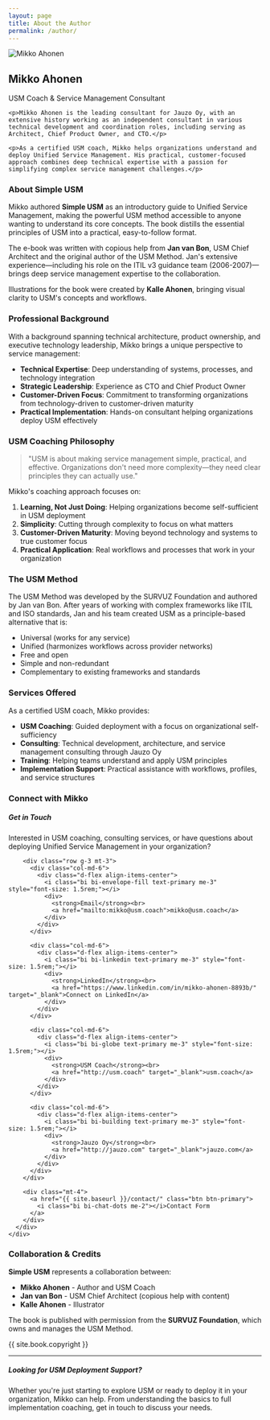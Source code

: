 ```yaml
---
layout: page
title: About the Author
permalink: /author/
---
```


<div class="row mb-5">
  <div class="col-md-4 mb-4 text-center">
    <img src="{{ site.baseurl }}/assets/images/author.jpg" alt="Mikko Ahonen" class="img-fluid author-photo rounded shadow">
  </div>
  <div class="col-md-8">
    <h2 class="mb-3">Mikko Ahonen</h2>
    <p class="lead">USM Coach & Service Management Consultant</p>

    <p>Mikko Ahonen is the leading consultant for Jauzo Oy, with an extensive history working as an independent consultant in various technical development and coordination roles, including serving as Architect, Chief Product Owner, and CTO.</p>

    <p>As a certified USM coach, Mikko helps organizations understand and deploy Unified Service Management. His practical, customer-focused approach combines deep technical expertise with a passion for simplifying complex service management challenges.</p>
  </div>
</div>

### About Simple USM

Mikko authored **Simple USM** as an introductory guide to Unified Service Management, making the powerful USM method accessible to anyone wanting to understand its core concepts. The book distills the essential principles of USM into a practical, easy-to-follow format.

The e-book was written with copious help from **Jan van Bon**, USM Chief Architect and the original author of the USM Method. Jan's extensive experience—including his role on the ITIL v3 guidance team (2006-2007)—brings deep service management expertise to the collaboration.

Illustrations for the book were created by **Kalle Ahonen**, bringing visual clarity to USM's concepts and workflows.

### Professional Background

With a background spanning technical architecture, product ownership, and executive technology leadership, Mikko brings a unique perspective to service management:

- **Technical Expertise**: Deep understanding of systems, processes, and technology integration
- **Strategic Leadership**: Experience as CTO and Chief Product Owner
- **Customer-Driven Focus**: Commitment to transforming organizations from technology-driven to customer-driven maturity
- **Practical Implementation**: Hands-on consultant helping organizations deploy USM effectively

### USM Coaching Philosophy

> "USM is about making service management simple, practical, and effective. Organizations don't need more complexity—they need clear principles they can actually use."

Mikko's coaching approach focuses on:

1. **Learning, Not Just Doing**: Helping organizations become self-sufficient in USM deployment
2. **Simplicity**: Cutting through complexity to focus on what matters
3. **Customer-Driven Maturity**: Moving beyond technology and systems to true customer focus
4. **Practical Application**: Real workflows and processes that work in your organization

### The USM Method

The USM Method was developed by the SURVUZ Foundation and authored by Jan van Bon. After years of working with complex frameworks like ITIL and ISO standards, Jan and his team created USM as a principle-based alternative that is:

- Universal (works for any service)
- Unified (harmonizes workflows across provider networks)
- Free and open
- Simple and non-redundant
- Complementary to existing frameworks and standards

### Services Offered

As a certified USM coach, Mikko provides:

- **USM Coaching**: Guided deployment with a focus on organizational self-sufficiency
- **Consulting**: Technical development, architecture, and service management consulting through Jauzo Oy
- **Training**: Helping teams understand and apply USM principles
- **Implementation Support**: Practical assistance with workflows, profiles, and service structures

### Connect with Mikko

<div class="row mt-4">
  <div class="col-lg-10">
    <div class="card bg-light">
      <div class="card-body">
        <h5 class="card-title mb-3">Get in Touch</h5>
        <p class="card-text">Interested in USM coaching, consulting services, or have questions about deploying Unified Service Management in your organization?</p>

        <div class="row g-3 mt-3">
          <div class="col-md-6">
            <div class="d-flex align-items-center">
              <i class="bi bi-envelope-fill text-primary me-3" style="font-size: 1.5rem;"></i>
              <div>
                <strong>Email</strong><br>
                <a href="mailto:mikko@usm.coach">mikko@usm.coach</a>
              </div>
            </div>
          </div>

          <div class="col-md-6">
            <div class="d-flex align-items-center">
              <i class="bi bi-linkedin text-primary me-3" style="font-size: 1.5rem;"></i>
              <div>
                <strong>LinkedIn</strong><br>
                <a href="https://www.linkedin.com/in/mikko-ahonen-8893b/" target="_blank">Connect on LinkedIn</a>
              </div>
            </div>
          </div>

          <div class="col-md-6">
            <div class="d-flex align-items-center">
              <i class="bi bi-globe text-primary me-3" style="font-size: 1.5rem;"></i>
              <div>
                <strong>USM Coach</strong><br>
                <a href="http://usm.coach" target="_blank">usm.coach</a>
              </div>
            </div>
          </div>

          <div class="col-md-6">
            <div class="d-flex align-items-center">
              <i class="bi bi-building text-primary me-3" style="font-size: 1.5rem;"></i>
              <div>
                <strong>Jauzo Oy</strong><br>
                <a href="http://jauzo.com" target="_blank">jauzo.com</a>
              </div>
            </div>
          </div>
        </div>

        <div class="mt-4">
          <a href="{{ site.baseurl }}/contact/" class="btn btn-primary">
            <i class="bi bi-chat-dots me-2"></i>Contact Form
          </a>
        </div>
      </div>
    </div>
  </div>
</div>

### Collaboration & Credits

**Simple USM** represents a collaboration between:

- **Mikko Ahonen** - Author and USM Coach
- **Jan van Bon** - USM Chief Architect (copious help with content)
- **Kalle Ahonen** - Illustrator

The book is published with permission from the **SURVUZ Foundation**, which owns and manages the USM Method.

{{ site.book.copyright }}

---

<div class="alert alert-info mt-4">
  <h5 class="alert-heading"><i class="bi bi-info-circle me-2"></i>Looking for USM Deployment Support?</h5>
  <p class="mb-0">Whether you're just starting to explore USM or ready to deploy it in your organization, Mikko can help. From understanding the basics to full implementation coaching, get in touch to discuss your needs.</p>
</div>

